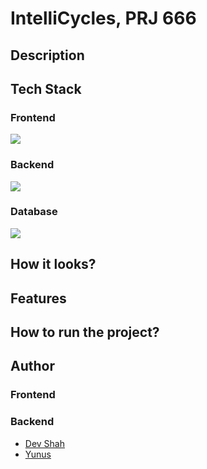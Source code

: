 # IntelliCycles, PRJ 666

## Description

## Tech Stack

### Frontend

<img src="https://skillicons.dev/icons?i=react,vite,tailwindcss" />

### Backend

<img src="https://skillicons.dev/icons?i=nodejs,express" />

### Database

<img src="https://skillicons.dev/icons?i=mongodb" />

## How it looks?
## Features
## How to run the project?
## Author

### Frontend

### Backend

- <a href="https://github.com/busycaesar">Dev Shah</a>
- <a href="https://github.com/yemregumus">Yunus</a>
